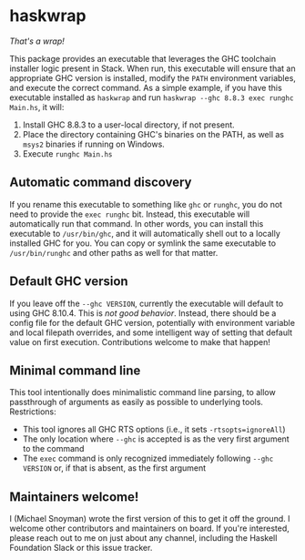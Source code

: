 # haskwrap

*That's a wrap!*

This package provides an executable that leverages the GHC toolchain installer logic present in Stack. When run, this executable will ensure that an appropriate GHC version is installed, modify the `PATH` environment variables, and execute the correct command. As a simple example, if you have this executable installed as `haskwrap` and run `haskwrap --ghc 8.8.3 exec runghc Main.hs`, it will:

1. Install GHC 8.8.3 to a user-local directory, if not present.
2. Place the directory containing GHC's binaries on the PATH, as well as `msys2` binaries if running on Windows.
3. Execute `runghc Main.hs`

## Automatic command discovery

If you rename this executable to something like `ghc` or `runghc`, you do not need to provide the `exec runghc` bit. Instead, this executable will automatically run that command. In other words, you can install this executable to `/usr/bin/ghc`, and it will automatically shell out to a locally installed GHC for you. You can copy or symlink the same executable to `/usr/bin/runghc` and other paths as well for that matter.

## Default GHC version

If you leave off the `--ghc VERSION`, currently the executable will default to using GHC 8.10.4. This is _not good behavior_. Instead, there should be a config file for the default GHC version, potentially with environment variable and local filepath overrides, and some intelligent way of setting that default value on first execution. Contributions welcome to make that happen!

## Minimal command line

This tool intentionally does minimalistic command line parsing, to allow passthrough of arguments as easily as possible to underlying tools. Restrictions:

* This tool ignores all GHC RTS options (i.e., it sets `-rtsopts=ignoreAll`)
* The only location where `--ghc` is accepted is as the very first argument to the command
* The `exec` command is only recognized immediately following `--ghc VERSION` or, if that is absent, as the first argument

## Maintainers welcome!

I (Michael Snoyman) wrote the first version of this to get it off the ground. I welcome other contributors and maintainers on board. If you're interested, please reach out to me on just about any channel, including the Haskell Foundation Slack or this issue tracker.
